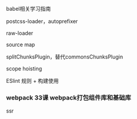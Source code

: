 babel相关学习指南

postcss-loader，autoprefixer

raw-loader

source map

splitChunksPlugin，替代commonsChunksPlugin

scope hoisting

ESlint 规则 + 构建使用

### webpack 33课 webpack打包组件库和基础库

ssr
